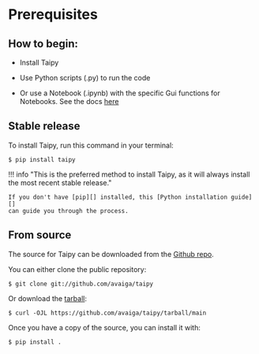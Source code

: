 # Prerequisites

## How to begin:

- Install Taipy

- Use Python scripts (.py) to run the code

- Or use a Notebook (.ipynb) with the specific Gui functions for Notebooks. See the docs [here](https://docs.taipy.io/manuals/gui/notebooks/)

## Stable release

To install Taipy, run this command in your
terminal:

``` console
$ pip install taipy
```

!!! info "This is the preferred method to install Taipy, as it will always install the most recent stable release."

    If you don't have [pip][] installed, this [Python installation guide][]
    can guide you through the process.

## From source

The source for Taipy can be downloaded from
the [Github repo][].

You can either clone the public repository:

``` console
$ git clone git://github.com/avaiga/taipy
```

Or download the [tarball][]:

``` console
$ curl -OJL https://github.com/avaiga/taipy/tarball/main
```

Once you have a copy of the source, you can install it with:

``` console
$ pip install .
```

  [pip]: https://pip.pypa.io
  [Python installation guide]: http://docs.python-guide.org/en/latest/starting/installation/
  [Github repo]: https://github.com/Avaiga/taipy
  [tarball]: https://github.com/Avaiga/taipy/tarball/main
